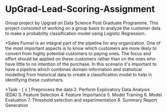 # UpGrad-Lead-Scoring-Assignment
Group project by Upgrad on Data Science Post Graduate Programme. This project consisted of working on a group basis to analyze the customer data to make a probability classification model using Logistic Regression.

  *Sales Funnel is an integral part of the pipeline for any organization. One of the most important aspects is to know which customers are more likely to convert from highly potential customers to paying ones. The 
   focus and effort should be applied on these customers rather than on the ones who have little to no intention of the purchase. In this scenario it's important to have a pipeline which combines domain information 
   and statisitcal modelling from historical data to create a classification model to help in identifying these customers.

*Task
     - [ x ] Preprocess the data
     2. Perform Exploratory Data Analysis (EDA)
     3. Feature Selection
     4. Feature Importance
     5. Model Training
     6. Model Evaluation
     7. Threshold selection and experimentation
     8. Summary Report Generation
